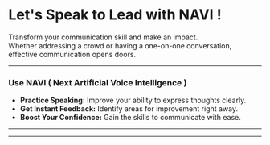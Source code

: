 <!-- Theme:Classic, ImgAlign:Left Widget:NAVI-->
# Let's Speak to Lead with NAVI !
Transform your communication skill and make an impact.  
Whether addressing a crowd or having a one-on-one conversation, effective communication opens doors.

---

### Use NAVI ( Next Artificial Voice Intelligence )

- **Practice Speaking:** Improve your ability to express thoughts clearly.
- **Get Instant Feedback:** Identify areas for improvement right away.
- **Boost Your Confidence:** Gain the skills to communicate with ease.

---

<div id="phWidget"></div>

---
